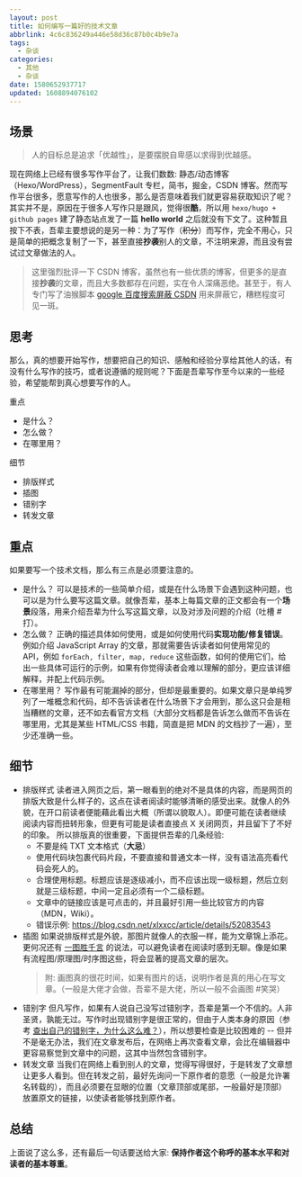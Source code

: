 ```yaml
---
layout: post
title: 如何编写一篇好的技术文章
abbrlink: 4c6c836249a446e58d36c87b0c4b9e7a
tags:
  - 杂谈
categories:
  - 其他
  - 杂谈
date: 1580652937717
updated: 1608894076102
---
```


## 场景

> 人的目标总是追求「优越性」，是要摆脱自卑感以求得到优越感。

现在网络上已经有很多写作平台了，让我们数数: 静态/动态博客（Hexo/WordPress），SegmentFault 专栏，简书，掘金，CSDN 博客。然而写作平台很多，愿意写作的人也很多，那么是否意味着我们就更容易获取知识了呢？其实并不是，原因在于很多人写作只是跟风，觉得很**酷**，所以用 `hexo/hugo + github pages` 建了静态站点发了一篇 **hello world** 之后就没有下文了。这种暂且按下不表，吾辈主要想说的是另一种：为了写作（~~积分~~）而写作，完全不用心，只是简单的把概念复制了一下，甚至直接**抄袭**别人的文章，不注明来源，而且没有尝试过文章做法的人。

> 这里强烈批评一下 CSDN 博客，虽然也有一些优质的博客，但更多的是直接**抄袭**的文章，而且大多数都存在问题，实在令人深痛恶绝。甚至于，有人专门写了油猴脚本 [google 百度搜索屏蔽 CSDN](https://greasyfork.org/zh-CN/scripts/375279) 用来屏蔽它，糟糕程度可见一斑。

## 思考

那么，真的想要开始写作，想要把自己的知识、感触和经验分享给其他人的话，有没有什么写作的技巧，或者说遵循的规则呢？下面是吾辈写作至今以来的一些经验，希望能帮到真心想要写作的人。

重点

*   是什么？
*   怎么做？
*   在哪里用？

细节

*   排版样式
*   插图
*   错别字
*   转发文章

## 重点

如果要写一个技术文档，那么有三点是必须要注意的。

*   是什么？
    可以是技术的一些简单介绍，或是在什么场景下会遇到这种问题，也可以是为什么要写这篇文章。就像吾辈，基本上每篇文章的正文都会有一个**场景**段落，用来介绍吾辈为什么写这篇文章，以及对涉及问题的介绍（吐槽 #打）。
*   怎么做？
    正确的描述具体如何使用，或是如何使用代码**实现功能/修复错误**。例如介绍 JavaScript Array 的文章，那就需要告诉读者如何使用常见的 API，例如 `forEach, filter, map, reduce` 这些函数，如何的使用它们，给出一些具体可运行的示例，如果有你觉得读者会难以理解的部分，更应该详细解释，并配上代码示例。
*   在哪里用？
    写作最有可能漏掉的部分，但却是最重要的。如果文章只是单纯罗列了一堆概念和代码，却不告诉读者在什么场景下才会用到，那么这只会是相当糟糕的文章，还不如去看官方文档（大部分文档都是告诉怎么做而不告诉在哪里用，尤其是某些 HTML/CSS 书籍，简直是把 MDN 的文档抄了一遍），至少还准确一些。

## 细节

*   排版样式
    读者进入网页之后，第一眼看到的绝对不是具体的内容，而是网页的排版大致是什么样子的，这点在读者阅读时能够清晰的感受出来。就像人的外貌，在开口前读者便能藉此看出大概（所谓以貌取人）。即便可能在读者继续阅读内容而扭转形象，但更有可能是读者直接点 X 关闭网页，并且留下了不好的印象。
    所以排版真的很重要，下面提供吾辈的几条经验:
    *   不要是纯 TXT 文本格式（**大忌**）
    *   使用代码块包裹代码片段，不要直接和普通文本一样，没有语法高亮看代码会死人的。
    *   合理使用标题。标题应该是逐级减小，而不应该出现一级标题，然后立刻就是三级标题，中间一定且必须有一个二级标题。
    *   文章中的链接应该是可点击的，并且最好引用一些比较官方的内容（MDN，Wiki）。
    *   错误示例: <https://blog.csdn.net/xlxxcc/article/details/52083543>
*   插图
    如果说排版样式是外貌，那图片就像人的衣服一样，能为文章锦上添花。更何况还有 [一图胜千言](https://zh.wikipedia.org/wiki/%E4%B8%80%E7%95%AB%E5%8B%9D%E5%8D%83%E8%A8%80) 的说法，可以避免读者在阅读时感到无聊。像是如果有流程图/原理图/时序图这些，将会显著的提高文章的层次。
    > 附: 画图真的很花时间，如果有图片的话，说明作者是真的用心在写文章。（一般是大佬才会做，吾辈不是大佬，所以一般不会画图 #笑哭）
*   错别字
    但凡写作，如果有人说自己没写过错别字，吾辈是第一个不信的。人非圣贤，孰能无过。写作时出现错别字是很正常的，但由于人类本身的原因（参考 [查出自己的错别字，为什么这么难？](https://www.guokr.com/article/439010/)），所以想要检查是比较困难的 -- 但并不是毫无办法，我们在文章发布后，在网络上再次查看文章，会比在编辑器中更容易察觉到文章中的问题，这其中当然包含错别字。
*   转发文章
    当我们在网络上看到别人的文章，觉得写得很好，于是转发了文章想让更多人看到。但在转发之前，最好先询问一下原作者的意愿（一般是允许署名转载的），而且必须要在显眼的位置（文章顶部或尾部，一般最好是顶部）放置原文的链接，以使读者能够找到原作者。

## 总结

上面说了这么多，还有最后一句话要送给大家: **保持作者这个称呼的基本水平和对读者的基本尊重**。
